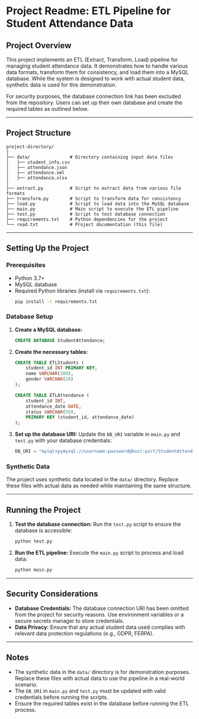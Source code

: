 # Project Readme: ETL Pipeline for Student Attendance Data

## Project Overview
This project implements an ETL (Extract, Transform, Load) pipeline for managing student attendance data. It demonstrates how to handle various data formats, transform them for consistency, and load them into a MySQL database. While the system is designed to work with actual student data, synthetic data is used for this demonstration.

For security purposes, the database connection link has been excluded from the repository. Users can set up their own database and create the required tables as outlined below.

---

## Project Structure

```
project-directory/
|
├── data/               # Directory containing input data files
│   ├── student_info.csv
│   ├── attendance.json
│   ├── attendance.xml
│   ├── attendance.xlsx
│
├── extract.py          # Script to extract data from various file formats
├── transform.py        # Script to transform data for consistency
├── load.py             # Script to load data into the MySQL database
├── main.py             # Main script to execute the ETL pipeline
├── test.py             # Script to test database connection
├── requirements.txt    # Python dependencies for the project
└── read.txt            # Project documentation (this file)
```

---

## Setting Up the Project

### Prerequisites
- Python 3.7+
- MySQL database
- Required Python libraries (install via `requirements.txt`):
  ```bash
  pip install -r requirements.txt
  ```

### Database Setup
1. **Create a MySQL database:**
   ```sql
   CREATE DATABASE StudentAttendance;
   ```

2. **Create the necessary tables:**
   ```sql
   CREATE TABLE ETLStudents (
       student_id INT PRIMARY KEY,
       name VARCHAR(100),
       gender VARCHAR(10)
   );

   CREATE TABLE ETLAttendance (
       student_id INT,
       attendance_date DATE,
       status VARCHAR(50),
       PRIMARY KEY (student_id, attendance_date)
   );
   ```

3. **Set up the database URI:**
   Update the `DB_URI` variable in `main.py` and `test.py` with your database credentials:
   ```python
   DB_URI = "mysql+pymysql://username:password@host:port/StudentAttendance"
   ```

### Synthetic Data
The project uses synthetic data located in the `data/` directory. Replace these files with actual data as needed while maintaining the same structure.

---

## Running the Project
1. **Test the database connection:**
   Run the `test.py` script to ensure the database is accessible:
   ```bash
   python test.py
   ```

2. **Run the ETL pipeline:**
   Execute the `main.py` script to process and load data:
   ```bash
   python main.py
   ```

---

## Security Considerations
- **Database Credentials:** The database connection URI has been omitted from the project for security reasons. Use environment variables or a secure secrets manager to store credentials.
- **Data Privacy:** Ensure that any actual student data used complies with relevant data protection regulations (e.g., GDPR, FERPA).

---

## Notes
- The synthetic data in the `data/` directory is for demonstration purposes. Replace these files with actual data to use the pipeline in a real-world scenario.
- The `DB_URI` in `main.py` and `test.py` must be updated with valid credentials before running the scripts.
- Ensure the required tables exist in the database before running the ETL process.
